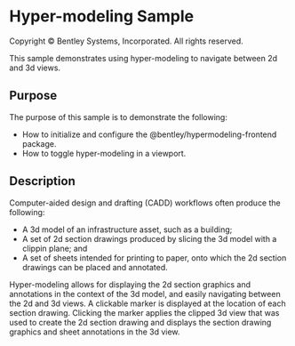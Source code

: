 # Hyper-modeling Sample

Copyright © Bentley Systems, Incorporated. All rights reserved.

This sample demonstrates using hyper-modeling to navigate between 2d and 3d views.

## Purpose

The purpose of this sample is to demonstrate the following:

* How to initialize and configure the @bentley/hypermodeling-frontend package.
* How to toggle hyper-modeling in a viewport.

## Description

Computer-aided design and drafting (CADD) workflows often produce the following:

* A 3d model of an infrastructure asset, such as a building;
* A set of 2d section drawings produced by slicing the 3d model with a clippin plane; and
* A set of sheets intended for printing to paper, onto which the 2d section drawings can be placed and annotated.

Hyper-modeling allows for displaying the 2d section graphics and annotations in the context of the 3d model, and easily navigating between the 2d and 3d views. A clickable marker is displayed at the location of each section drawing. Clicking the marker applies the clipped 3d view that was used to create the 2d section drawing and displays the section drawing graphics and sheet annotations in the 3d view.
